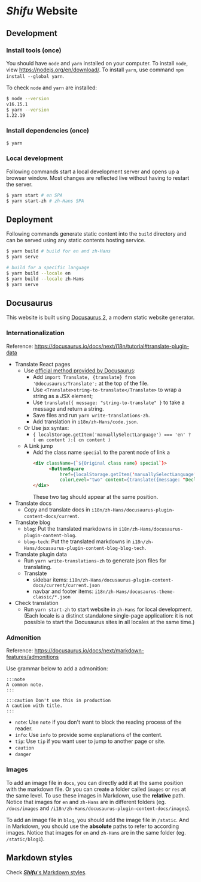 # ***Shifu*** Website

## Development

### Install tools (once)

You should have `node` and `yarn` installed on your computer. To install `node`, view <https://nodejs.org/en/download/>. To install `yarn`, use command `npm install --global yarn`.

To check `node` and `yarn` are installed:

```sh
$ node --version
v16.15.1
$ yarn --version
1.22.19
```

### Install dependencies (once)

```sh
$ yarn
```

### Local development

Following commands start a local development server and opens up a browser window. Most changes are reflected live without having to restart the server.

```sh
$ yarn start # en SPA
$ yarn start-zh # zh-Hans SPA
```

## Deployment

Following commands generate static content into the `build` directory and can be served using any static contents hosting service.

```sh
$ yarn build # build for en and zh-Hans
$ yarn serve

# build for a specific language
$ yarn build --locale en
$ yarn build --locale zh-Hans
$ yarn serve
```

## Docusaurus

This website is built using [Docusaurus 2](https://docusaurus.io/), a modern static website generator.

### Internationalization

Reference: <https://docusaurus.io/docs/next/i18n/tutorial#translate-plugin-data>

- Translate React pages
    - Use [official method provided by Docusaurus](https://docusaurus.io/docs/i18n/tutorial#translate-your-react-code):
        - Add `import Translate, {translate} from '@docusaurus/Translate';` at the top of the file.
        - Use `<Translate>string-to-translate</Translate>` to wrap a string as a JSX element;
        - Use `translate({ message: "string-to-translate" }` to take a message and return a string.
        - Save files and run `yarn write-translations-zh`.
        - Add translation in `i18n/zh-Hans/code.json`.
    - Or Use jsx syntax:
        - `{
          localStorage.getItem('manuallySelectLanguage') === 'en' ? (
             en content
          ):(
             cn content
          )`
    -  A Link jump   
        - Add the class name `special` to the parent node of link a
          ```html
          <div className={`${Original class name} special`}>
                <ButtonSquare
                    href={localStorage.getItem('manuallySelectLanguage') === 'en'  ? 'English jump address' : 'Chinese Jump Address'}
                    colorLevel="two" content={translate({message: "Decline"})}></ButtonSquare>
          </div>
          ```
          These two tag should appear at the same position.
- Translate docs
    - Copy and translate docs in `i18n/zh-Hans/docusaurus-plugin-content-docs/current`.
- Translate blog
    - `blog`: Put the translated markdowns in `i18n/zh-Hans/docusaurus-plugin-content-blog`.
    - `blog-tech`: Put the translated markdowns in `i18n/zh-Hans/docusaurus-plugin-content-blog-blog-tech`.
- Translate plugin data
    - Run `yarn write-translations-zh` to generate json files for translating.
    - Translate
        - sidebar items: `i18n/zh-Hans/docusaurus-plugin-content-docs/current/current.json`
        - navbar and footer items: `i18n/zh-Hans/docusaurus-theme-classic/*.json`
- Check translation
    - Run `yarn start-zh` to start website in `zh-Hans` for local development. (Each locale is a distinct standalone single-page application: it is not possible to start the Docusaurus sites in all locales at the same time.)

### Admonition

Reference: <https://docusaurus.io/docs/next/markdown-features/admonitions>

Use grammar below to add a admonition:

```
:::note
A common note.
:::
```

```
:::caution Don't use this in production
A caution with title.
:::
```

- `note`: Use `note` if you don't want to block the reading process of the reader.
- `info`: Use `info` to provide some explanations of the content.
- `tip`: Use `tip` if you want user to jump to another page or site.
- `caution`
- `danger`

### Images

To add an image file in `docs`, you can directly add it at the same position with the markdown file. Or you can create a folder called `images` or `res` at the same level. To use these images in Markdown, use the **relative** path. Notice that images for `en` and `zh-Hans` are in different folders (eg. `/docs/images` and `/i18n/zh-Hans/docusaurus-plugin-content-docs/images`).

To add an image file in `blog`, you should add the image file in `/static`. And in Markdown, you should use the **absolute** paths to refer to according images. Notice that images for `en` and `zh-Hans` are in the same folder (eg. `/static/blog1`).

## Markdown styles

Check [***Shifu***'s Markdown styles](https://github.com/Edgenesis/shifu/blob/main/docs/contribution/markdown-zh.md).
